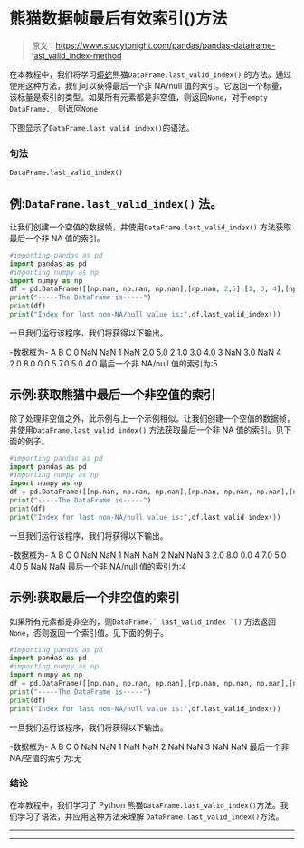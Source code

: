 # 熊猫数据帧最后有效索引()方法

> 原文：<https://www.studytonight.com/pandas/pandas-dataframe-last_valid_index-method>

在本教程中，我们将学习[蟒蛇](https://www.studytonight.com/python/getting-started-with-python)熊猫`DataFrame.last_valid_index()` 的方法。通过使用这种方法，我们可以获得最后一个非 NA/null 值的索引。它返回一个标量，该标量是索引的类型。如果所有元素都是非空值，则返回`None`，对于`empty DataFrame.`，则返回`None`

下图显示了`DataFrame.last_valid_index()`的语法。

### 句法

```py
DataFrame.last_valid_index()
```

## 例:`DataFrame.last_valid_index()` 法。

让我们创建一个空值的数据帧，并使用`DataFrame.last_valid_index()` 方法获取最后一个非 NA 值的索引。

```py
#importing pandas as pd
import pandas as pd
#importing numpy as np
import numpy as np
df = pd.DataFrame([[np.nan, np.nan, np.nan],[np.nan, 2,5],[1, 3, 4],[np.nan,3,np.nan],[2, 8, 0],[7, 5, 4]],columns=list('ABC'))
print("-----The DataFrame is-----")
print(df)
print("Index for last non-NA/null value is:",df.last_valid_index())
```

一旦我们运行该程序，我们将获得以下输出。

-数据框为-
A B C
0 NaN NaN
1 NaN 2.0 5.0
2 1.0 3.0 4.0
3 NaN 3.0 NaN
4 2.0 8.0 0.0
5 7.0 5.0 4.0
最后一个非 NA/null 值的索引为:5

## 示例:获取熊猫中最后一个非空值的索引

除了处理非空值之外，此示例与上一个示例相似。让我们创建一个空值的数据帧，并使用`DataFrame.last_valid_index()` 方法获取最后一个非 NA 值的索引。见下面的例子。

```py
#importing pandas as pd
import pandas as pd
#importing numpy as np
import numpy as np
df = pd.DataFrame([[np.nan, np.nan, np.nan],[np.nan, np.nan, np.nan],[np.nan, np.nan, np.nan],[2, 8, 0],[7, 5, 4],[np.nan,np.nan,np.nan]],columns=list('ABC'))
print("-----The DataFrame is-----")
print(df)
print("Index for last non-NA/null value is:",df.last_valid_index())
```

一旦我们运行该程序，我们将获得以下输出。

-数据框为-
A B C
0 NaN NaN
1 NaN NaN
2 NaN NaN
3 2.0 8.0 0.0
4 7.0 5.0 4.0
5 NaN NaN
最后一个非 NA/null 值的索引为:4

## 示例:获取最后一个非空值的索引

如果所有元素都是非空的，则``DataFrame.` last_valid_index `()`` 方法返回`None`，否则返回一个索引值。见下面的例子。

```py
#importing pandas as pd
import pandas as pd
#importing numpy as np
import numpy as np
df = pd.DataFrame([[np.nan, np.nan, np.nan],[np.nan, np.nan, np.nan],[np.nan, np.nan, np.nan],[np.nan, np.nan, np.nan]],columns=list('ABC'))
print("-----The DataFrame is-----")
print(df)
print("Index for last non-NA/null value is:",df.last_valid_index())
```

一旦我们运行该程序，我们将获得以下输出。

-数据框为-
A B C
0 NaN NaN
1 NaN NaN
2 NaN NaN
3 NaN NaN
最后一个非 NA/空值的索引为:无

### 结论

在本教程中，我们学习了 Python 熊猫`DataFrame.last_valid_index()`方法。我们学习了语法，并应用这种方法来理解 `DataFrame.last_valid_index()`方法。

* * *

* * *